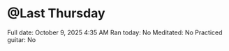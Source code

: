 # @Last Thursday

Full date: October 9, 2025 4:35 AM
Ran today: No
Meditated: No
Practiced guitar: No